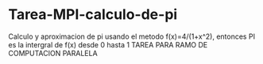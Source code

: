 # Tarea-MPI-calculo-de-pi 
Calculo y aproximacion de pi usando el metodo f(x)=4/(1+x^2), entonces PI es la intergral de f(x) desde 0 hasta 1
TAREA PARA RAMO DE COMPUTACION PARALELA
